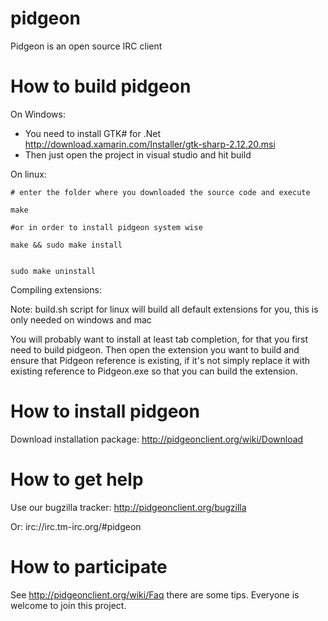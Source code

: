 pidgeon
=======

Pidgeon is an open source IRC client

How to build pidgeon
=====================

On Windows:
 - You need to install GTK# for .Net http://download.xamarin.com/Installer/gtk-sharp-2.12.20.msi
 - Then just open the project in visual studio and hit build

On linux:
```
# enter the folder where you downloaded the source code and execute

make

#or in order to install pidgeon system wise

make && sudo make install


sudo make uninstall
```

Compiling extensions:

Note: build.sh script for linux will build all default extensions for you, this is only needed on windows and mac

You will probably want to install at least tab completion, for that you first need to build pidgeon. Then open the extension you want to build and ensure that Pidgeon reference is existing, if it's not simply replace it with existing reference to Pidgeon.exe so that you can build the extension.

How to install pidgeon
=======================
Download installation package: http://pidgeonclient.org/wiki/Download

How to get help
================
Use our bugzilla tracker: http://pidgeonclient.org/bugzilla

Or: irc://irc.tm-irc.org/#pidgeon

How to participate
====================
See http://pidgeonclient.org/wiki/Faq there are some tips. Everyone is welcome to join this project.
